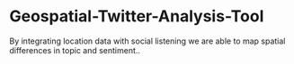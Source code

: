 # Geospatial-Twitter-Analysis-Tool
By integrating location data with social listening we are able to map spatial differences in topic and sentiment..
